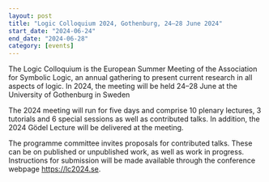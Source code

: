 ```yaml
---
layout: post
title: "Logic Colloquium 2024, Gothenburg, 24–28 June 2024"
start_date: "2024-06-24"
end_date: "2024-06-28"
category: [events]
---
```


The Logic Colloquium is the European Summer Meeting of the Association for
Symbolic Logic, an annual gathering to present current research in all aspects
of logic. In 2024, the meeting will be held 24–28 June at the University of
Gothenburg in Sweden

The 2024 meeting will run for five days and comprise 10 plenary lectures, 3
tutorials and 6 special sessions as well as contributed talks. In addition, the
2024 Gödel Lecture will be delivered at the meeting.

The programme committee invites proposals for contributed talks. These can be on
published or unpublished work, as well as work in progress. Instructions for
submission will be made available through the conference webpage
<https://lc2024.se>.
